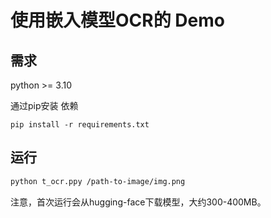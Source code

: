 # 使用嵌入模型OCR的 Demo



## 需求

python >= 3.10

通过pip安装 依赖

```
pip install -r requirements.txt
```





## 运行

```bash
python t_ocr.ppy /path-to-image/img.png
```



注意，首次运行会从hugging-face下载模型，大约300-400MB。

